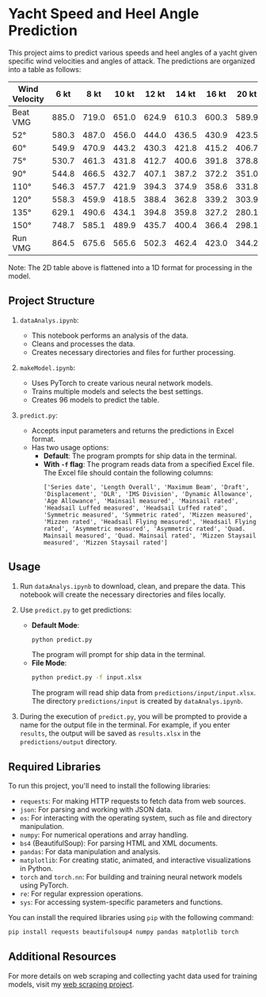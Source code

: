 # Yacht Speed and Heel Angle Prediction

This project aims to predict various speeds and heel angles of a yacht given specific wind velocities and angles of attack. The predictions are organized into a table as follows:

| Wind Velocity | 6 kt  | 8 kt  | 10 kt | 12 kt | 14 kt | 16 kt | 20 kt | 24 kt |
|---------------|-------|-------|-------|-------|-------|-------|-------|-------|
| Beat VMG      | 885.0 | 719.0 | 651.0 | 624.9 | 610.3 | 600.3 | 589.9 | 598.0 |
| 52°           | 580.3 | 487.0 | 456.0 | 444.0 | 436.5 | 430.9 | 423.5 | 423.2 |
| 60°           | 549.9 | 470.9 | 443.2 | 430.3 | 421.8 | 415.2 | 406.7 | 404.2 |
| 75°           | 530.7 | 461.3 | 431.8 | 412.7 | 400.6 | 391.8 | 378.8 | 372.4 |
| 90°           | 544.8 | 466.5 | 432.7 | 407.1 | 387.2 | 372.2 | 351.0 | 337.0 |
| 110°          | 546.3 | 457.7 | 421.9 | 394.3 | 374.9 | 358.6 | 331.8 | 300.6 |
| 120°          | 558.3 | 459.9 | 418.5 | 388.4 | 362.8 | 339.2 | 303.9 | 282.4 |
| 135°          | 629.1 | 490.6 | 434.1 | 394.8 | 359.8 | 327.2 | 280.1 | 233.5 |
| 150°          | 748.7 | 585.1 | 489.9 | 435.7 | 400.4 | 366.4 | 298.1 | 232.0 |
| Run VMG       | 864.5 | 675.6 | 565.6 | 502.3 | 462.4 | 423.0 | 344.2 | 267.8 |

Note: The 2D table above is flattened into a 1D format for processing in the model.

## Project Structure

1. `dataAnalys.ipynb`:
   - This notebook performs an analysis of the data.
   - Cleans and processes the data.
   - Creates necessary directories and files for further processing.

2. `makeModel.ipynb`:
   - Uses PyTorch to create various neural network models.
   - Trains multiple models and selects the best settings.
   - Creates 96 models to predict the table.

3. `predict.py`:
   - Accepts input parameters and returns the predictions in Excel format.
   - Has two usage options:
     - **Default**: The program prompts for ship data in the terminal.
     - **With `-f` flag**: The program reads data from a specified Excel file. The Excel file should contain the following columns:
       ```plaintext
       ['Series date', 'Length Overall', 'Maximum Beam', 'Draft', 'Displacement', 'DLR', 'IMS Division', 'Dynamic Allowance', 'Age Allowance', 'Mainsail measured', 'Mainsail rated', 'Headsail Luffed measured', 'Headsail Luffed rated', 'Symmetric measured', 'Symmetric rated', 'Mizzen measured', 'Mizzen rated', 'Headsail Flying measured', 'Headsail Flying rated', 'Asymmetric measured', 'Asymmetric rated', 'Quad. Mainsail measured', 'Quad. Mainsail rated', 'Mizzen Staysail measured', 'Mizzen Staysail rated']
       ```

## Usage

1. Run `dataAnalys.ipynb` to download, clean, and prepare the data. This notebook will create the necessary directories and files locally.
2. Use `predict.py` to get predictions:
   - **Default Mode**:
     ```bash
     python predict.py
     ```
     The program will prompt for ship data in the terminal.
   - **File Mode**:
     ```bash
     python predict.py -f input.xlsx
     ```
     The program will read ship data from `predictions/input/input.xlsx`. The directory `predictions/input` is created by `dataAnalys.ipynb`.

3. During the execution of `predict.py`, you will be prompted to provide a name for the output file in the terminal. For example, if you enter `results`, the output will be saved as `results.xlsx` in the `predictions/output` directory.

## Required Libraries

To run this project, you'll need to install the following libraries:

- `requests`: For making HTTP requests to fetch data from web sources.
- `json`: For parsing and working with JSON data.
- `os`: For interacting with the operating system, such as file and directory manipulation.
- `numpy`: For numerical operations and array handling.
- `bs4` (BeautifulSoup): For parsing HTML and XML documents.
- `pandas`: For data manipulation and analysis.
- `matplotlib`: For creating static, animated, and interactive visualizations in Python.
- `torch` and `torch.nn`: For building and training neural network models using PyTorch.
- `re`: For regular expression operations.
- `sys`: For accessing system-specific parameters and functions.

You can install the required libraries using `pip` with the following command:

```bash
pip install requests beautifulsoup4 numpy pandas matplotlib torch
```

## Additional Resources

For more details on web scraping and collecting yacht data used for training models, visit my [web scraping project](https://github.com/Hinski2/webScraperForYachtsData).